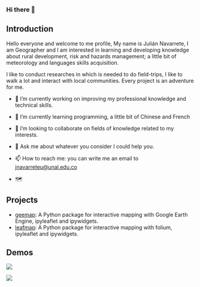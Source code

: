 ### Hi there 👋

## Introduction

 Hello everyone and welcome to me profile, My name is Julián Navarrete, I am Geographer and I am interested in learning and developing knowledge about rural development, risk and hazards management; a little bit of meteorology and languages skills acquisition. 

 I like to conduct researches in which is needed to do field-trips, I like to walk a lot and interact with local communities. Every project is an adventure for me.  


- 🔭 I’m currently working on improving my professional knowledge and technical skills. 
- 🌱 I’m currently learning programming, a little bit of Chinese and French  
- 👯 I’m looking to collaborate on fields of knowledge related to my interests. 
- 💬 Ask me about whatever you consider I could help you.
- 📫 How to reach me: you can write me an email to jnavarreteu@unal.edu.co 

- 🗺️

## Projects
- [geemap](https://geemap.org/): A Python package for interactive mapping with Google Earth Engine, ipyleaflet and ipywidgets.
- [leafmap](https://leafmap.org/): A Python package for interactive mapping with folium, ipyleaflet and ipywidgets.   


## Demos
![](https://th.bing.com/th/id/OIG4.g.IPqcWkdc3438TmO6Tl?pid=ImgGn)

![](https://th.bing.com/th/id/OIG4.VqBFhMXoR_vqWFzMDLv6?pid=ImgGn)
